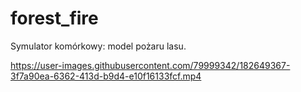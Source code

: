 # forest_fire
Symulator komórkowy: model pożaru lasu.



https://user-images.githubusercontent.com/79999342/182649367-3f7a90ea-6362-413d-b9d4-e10f16133fcf.mp4

